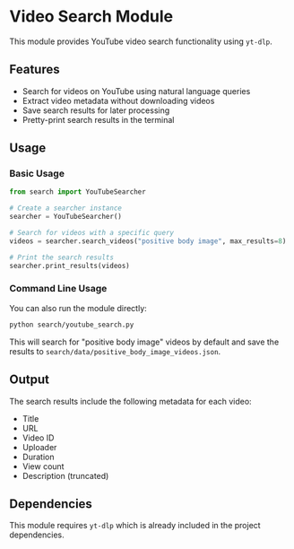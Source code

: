 # Video Search Module

This module provides YouTube video search functionality using `yt-dlp`.

## Features

- Search for videos on YouTube using natural language queries
- Extract video metadata without downloading videos
- Save search results for later processing
- Pretty-print search results in the terminal

## Usage

### Basic Usage

```python
from search import YouTubeSearcher

# Create a searcher instance
searcher = YouTubeSearcher()

# Search for videos with a specific query
videos = searcher.search_videos("positive body image", max_results=8)

# Print the search results
searcher.print_results(videos)
```

### Command Line Usage

You can also run the module directly:

```bash
python search/youtube_search.py
```

This will search for "positive body image" videos by default and save the results to `search/data/positive_body_image_videos.json`.

## Output

The search results include the following metadata for each video:

- Title
- URL
- Video ID
- Uploader
- Duration
- View count
- Description (truncated)

## Dependencies

This module requires `yt-dlp` which is already included in the project dependencies.
